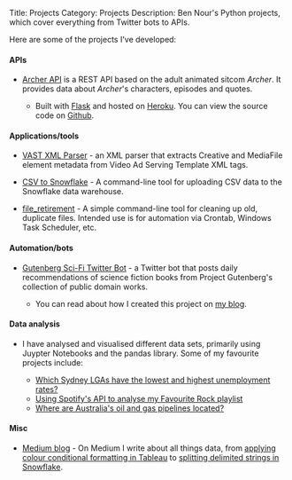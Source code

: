 Title: Projects
Category: Projects
Description: Ben Nour's Python projects, which cover everything from Twitter bots to APIs.

<!-- Google tag (gtag.js) -->
<script async src="https://www.googletagmanager.com/gtag/js?id=G-TFP90633KX"></script>
<script>
  window.dataLayer = window.dataLayer || [];
  function gtag(){dataLayer.push(arguments);}
  gtag('js', new Date());

  gtag('config', 'G-TFP90633KX');
</script>

Here are some of the projects I've developed:

#### APIs

- [Archer API](https://www.archerapi.com/) is a REST API based on the adult animated sitcom *Archer*. It provides data about *Archer*'s characters,
episodes and quotes.

    - Built with [Flask](https://flask.palletsprojects.com/en/2.2.x/) and hosted on [Heroku](https://www.heroku.com/). You can view the source code on [Github](https://github.com/ben-n93/archer_api).

#### Applications/tools

- [VAST XML Parser](https://github.com/ben-n93/VAST_XML_Parser) - an XML parser that extracts Creative and MediaFile element metadata from Video Ad Serving Template XML tags.

- [CSV to Snowflake](https://github.com/ben-n93/CSV_to_Snowflake) - A command-line tool for uploading CSV data to the Snowflake data warehouse.

- [file_retirement](https://github.com/ben-n93/file_retirement) - A simple command-line tool for cleaning up old, duplicate files. Intended use is for automation via Crontab, Windows Task Scheduler, etc.


#### Automation/bots

- [Gutenberg Sci-Fi Twitter Bot](https://twitter.com/Gutenberg_SciFi) - a Twitter bot that posts daily recommendations of science fiction books from Project Gutenberg's collection of public domain works.

    - You can read about how I created this project on [my blog](https://ben-nour.com/how-i-created-a-twitter-bot-that-posts-about-science-fiction-books.html#how-i-created-a-twitter-bot-that-posts-about-science-fiction-books).

#### Data analysis

- I have analysed and visualised different data sets, primarily using Juypter Notebooks and the pandas library. Some of my favourite projects include:

    - [Which Sydney LGAs have the lowest and highest unemployment rates?](https://ben-nour.com/which-sydney-lgas-have-the-lowest-and-highest-unemployment-rates.html)
    - [Using Spotify's API to analyse my Favourite Rock playlist](https://ben-nour.com/using-spotifys-api-to-analyse-my-favourite-rock-playlist.html)
    - [Where are Australia's oil and gas pipelines located?](https://ben-nour.com/where-are-australias-oil-and-gas-pipelines-located.html)

#### Misc

- [Medium blog](https://medium.com/@ben.nour_68691) - On Medium I write about all things data, from [applying colour conditional formatting in Tableau](https://medium.com/@ben.nour_68691/applying-colour-conditional-formatting-to-individual-table-columns-in-tableau-23e6e82d8251) to 
[splitting delimited strings in Snowflake](https://medium.com/@ben.nour_68691/splitting-a-delimited-string-column-into-rows-using-snowflake-84930d257910).